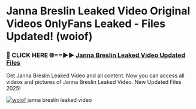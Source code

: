 # Janna Breslin Leaked Video Original Videos 0nlyFans Leaked - Files Updated! (woiof)

<h3>🔴 CLICK HERE 🌐==►► <a href="https://tinyurl.com/x26r9saj" rel="nofollow">Janna Breslin Leaked Video Updated Files</a></h3>

Get Janna Breslin Leaked Video and all content. Now you can access all videos and pictures of Janna Breslin Leaked Video. New Updated Files 2025!

[![woiof](https://i.imgur.com/LkgZPqh.gif)](https://tinyurl.com/x26r9saj)
janna breslin leaked video